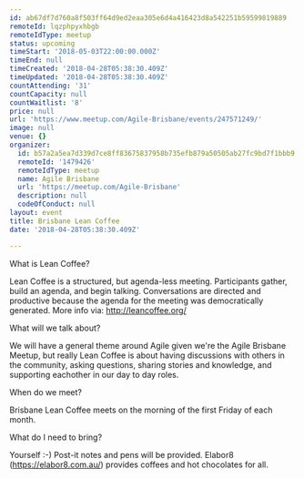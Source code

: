 ```yaml
---
id: ab67df7d760a8f503ff64d9ed2eaa305e6d4a416423d8a542251b59599819889
remoteId: lqzphpyxhbgb
remoteIdType: meetup
status: upcoming
timeStart: '2018-05-03T22:00:00.000Z'
timeEnd: null
timeCreated: '2018-04-28T05:38:30.409Z'
timeUpdated: '2018-04-28T05:38:30.409Z'
countAttending: '31'
countCapacity: null
countWaitlist: '8'
price: null
url: 'https://www.meetup.com/Agile-Brisbane/events/247571249/'
image: null
venue: {}
organizer:
  id: b57a2a5ea7d339d7ce8ff83675837958b735efb879a50505ab27fc9bd7f1bbb9
  remoteId: '1479426'
  remoteIdType: meetup
  name: Agile Brisbane
  url: 'https://meetup.com/Agile-Brisbane'
  description: null
  codeOfConduct: null
layout: event
title: Brisbane Lean Coffee
date: '2018-04-28T05:38:30.409Z'

---
```

<p>What is Lean Coffee?</p> <p>Lean Coffee is a structured, but agenda-less meeting. Participants gather, build an agenda, and begin talking. Conversations are directed and productive because the agenda for the meeting was democratically generated. More info via: <a href="http://leancoffee.org/" class="linkified">http://leancoffee.org/</a></p> <p>What will we talk about?</p> <p>We will have a general theme around Agile given we're the Agile Brisbane Meetup, but really Lean Coffee is about having discussions with others in the community, asking questions, sharing stories and knowledge, and supporting eachother in our day to day roles.</p> <p>When do we meet?</p> <p>Brisbane Lean Coffee meets on the morning of the first Friday of each month.</p> <p>What do I need to bring?</p> <p>Yourself :-) Post-it notes and pens will be provided. Elabor8 (<a href="https://elabor8.com.au/" class="linkified">https://elabor8.com.au/</a>) provides coffees and hot chocolates for all.</p>
